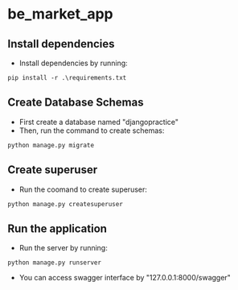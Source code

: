 # be_market_app

## Install dependencies
* Install dependencies by running:
```
pip install -r .\requirements.txt 
```

## Create Database Schemas

* First create a database named "djangopractice"
* Then, run the command to create schemas: 
```
python manage.py migrate
```
## Create superuser
* Run the coomand to create superuser:
```
python manage.py createsuperuser
```
## Run the application
* Run the server by running:
```
python manage.py runserver
```
* You can access swagger interface by "127.0.0.1:8000/swagger"
